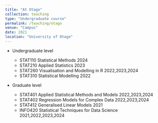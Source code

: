 ```yaml
---
title: "At Otago"
collection: teaching
type: "Undergraduate course"
permalink: /teaching/otago
venue: "Campus"
date: 2021
location: "University of Otago"
---
```


* Undergraduate level 

  - STAT110 Statistical Methods 2024
  -	STAT210 Applied Statistics	2023
  -	STAT260 Visualisation and Modelling in R	2022,2023,2024
  -	STAT310 Statistical Modelling 2022

* Graduate level

  - STAT401 Applied Statistical Methods and Models 2022,2023,2024
  -	STAT402 Regression Models for Complex Data 2022,2023,2024
  -	STAT412 Generalised Linear Models 2021	 
  -	INFO420 Statistical Techniques for Data Science 2021,2022,2023,2024	
